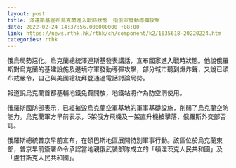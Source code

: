 ```yaml
---
layout: post
title: 澤連斯基宣布烏克蘭進入戰時狀態　指俄軍發動導彈攻擊
date: 2022-02-24 14:37:56.000000000 +08:00
link: https://news.rthk.hk/rthk/ch/component/k2/1635618-20220224.htm
categories: rthk
---
```


俄烏局勢惡化。烏克蘭總統澤連斯基發表講話，宣布國家進入戰時狀態。他說俄羅斯對烏克蘭的基建設施及邊境守軍發動導彈攻擊，部分城市聽到爆炸聲，又說已頒布戒嚴令，自己與美國總統拜登通過電話討論局勢。

報道說烏克蘭首都基輔地鐵免費開放，地鐵站將作為防空洞使用。

俄羅斯國防部表示，已經摧毀烏克蘭空軍基地的軍事基礎設施，削弱了烏克蘭空防能力。烏克蘭軍方早前表示，5架俄方飛機及一架直升機被擊落，俄羅斯外交部否認。

俄羅斯總統普京早前宣布，在頓巴斯地區展開特別軍事行動。該區位於烏克蘭東部，普京早前簽署命令承認當地親俄武裝部隊成立的「頓涅茨克人民共和國」及「盧甘斯克人民共和國」。
